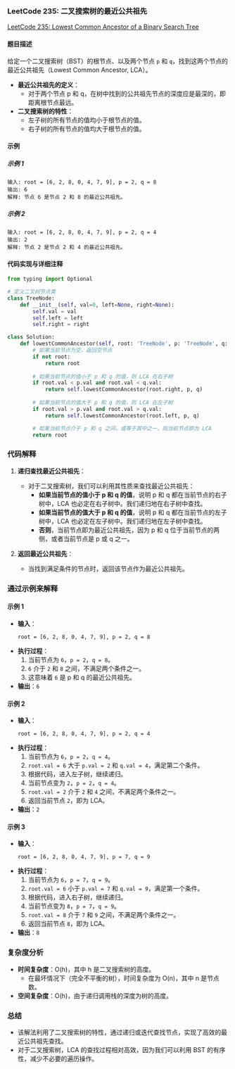 ### LeetCode 235: 二叉搜索树的最近公共祖先
[LeetCode 235: Lowest Common Ancestor of a Binary Search Tree](https://leetcode.com/problems/lowest-common-ancestor-of-a-binary-search-tree/)

#### 题目描述
给定一个二叉搜索树（BST）的根节点、以及两个节点 `p` 和 `q`，找到这两个节点的最近公共祖先（Lowest Common Ancestor, LCA）。

- **最近公共祖先的定义**：
  - 对于两个节点 p 和 q，在树中找到的公共祖先节点的深度应是最深的，即距离根节点最远。
- **二叉搜索树的特性**：
  - 左子树的所有节点的值均小于根节点的值。
  - 右子树的所有节点的值均大于根节点的值。

#### 示例
##### 示例 1
```
输入: root = [6, 2, 8, 0, 4, 7, 9], p = 2, q = 8
输出: 6
解释: 节点 6 是节点 2 和 8 的最近公共祖先。
```

##### 示例 2
```
输入: root = [6, 2, 8, 0, 4, 7, 9], p = 2, q = 4
输出: 2
解释: 节点 2 是节点 2 和 4 的最近公共祖先。
```

#### 代码实现与详细注释
```python
from typing import Optional

# 定义二叉树节点类
class TreeNode:
    def __init__(self, val=0, left=None, right=None):
        self.val = val
        self.left = left
        self.right = right

class Solution:
    def lowestCommonAncestor(self, root: 'TreeNode', p: 'TreeNode', q: 'TreeNode') -> 'TreeNode':
        # 如果当前节点为空，返回空节点
        if not root:
            return root
        
        # 如果当前节点的值小于 p 和 q 的值，则 LCA 在右子树
        if root.val < p.val and root.val < q.val:
            return self.lowestCommonAncestor(root.right, p, q)
        
        # 如果当前节点的值大于 p 和 q 的值，则 LCA 在左子树
        if root.val > p.val and root.val > q.val:
            return self.lowestCommonAncestor(root.left, p, q)

        # 如果当前节点介于 p 和 q 之间，或等于其中之一，则当前节点即为 LCA
        return root
```

### 代码解释
1. **递归查找最近公共祖先**：
   - 对于二叉搜索树，我们可以利用其性质来查找最近公共祖先：
     - **如果当前节点的值小于 p 和 q 的值**，说明 p 和 q 都在当前节点的右子树中，LCA 也必定在右子树中。我们递归地在右子树中查找。
     - **如果当前节点的值大于 p 和 q 的值**，说明 p 和 q 都在当前节点的左子树中，LCA 也必定在左子树中。我们递归地在左子树中查找。
     - **否则**，当前节点即为最近公共祖先，因为 p 和 q 位于当前节点的两侧，或者当前节点是 p 或 q 之一。

2. **返回最近公共祖先**：
   - 当找到满足条件的节点时，返回该节点作为最近公共祖先。

### 通过示例来解释

#### 示例 1
- **输入**：
  ```
  root = [6, 2, 8, 0, 4, 7, 9], p = 2, q = 8
  ```
- **执行过程**：
  1. 当前节点为 `6`，`p = 2`，`q = 8`。
  2. `6` 介于 `2` 和 `8` 之间，不满足两个条件之一。
  3. 这意味着 `6` 是 p 和 q 的最近公共祖先。
- **输出**：`6`

#### 示例 2
- **输入**：
  ```
  root = [6, 2, 8, 0, 4, 7, 9], p = 2, q = 4
  ```
- **执行过程**：
  1. 当前节点为 `6`，`p = 2`，`q = 4`。
  2. `root.val = 6` 大于 `p.val = 2` 和 `q.val = 4`，满足第二个条件。
  3. 根据代码，进入左子树，继续递归。
  4. 当前节点变为 `2`，`p = 2`，`q = 4`。
  5. `root.val = 2` 介于 `2` 和 `4` 之间，不满足两个条件之一。
  6. 返回当前节点 `2`，即为 LCA。
- **输出**：`2`

#### 示例 3
- **输入**：
  ```
  root = [6, 2, 8, 0, 4, 7, 9], p = 7, q = 9
  ```
- **执行过程**：
  1. 当前节点为 `6`，`p = 7`，`q = 9`。
  2. `root.val = 6` 小于 `p.val = 7` 和 `q.val = 9`，满足第一个条件。
  3. 根据代码，进入右子树，继续递归。
  4. 当前节点变为 `8`，`p = 7`，`q = 9`。
  5. `root.val = 8` 介于 `7` 和 `9` 之间，不满足两个条件之一。
  6. 返回当前节点 `8`，即为 LCA。
- **输出**：`8`

### 复杂度分析
- **时间复杂度**：O(h)，其中 h 是二叉搜索树的高度。
  - 在最坏情况下（完全不平衡的树），时间复杂度为 O(n)，其中 n 是节点数。
- **空间复杂度**：O(h)，由于递归调用栈的深度为树的高度。

### 总结
- 该解法利用了二叉搜索树的特性，通过递归或迭代查找节点，实现了高效的最近公共祖先查找。
- 对于二叉搜索树，LCA 的查找过程相对高效，因为我们可以利用 BST 的有序性，减少不必要的遍历操作。
